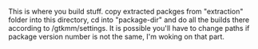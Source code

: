 This is where you build stuff.
copy extracted packges from "extraction" folder into this directory, cd into "package-dir" and do all the builds there according to /gtkmm/settings.
It is possible you'll have to change paths if package version number is not the same, I'm woking on that part.
